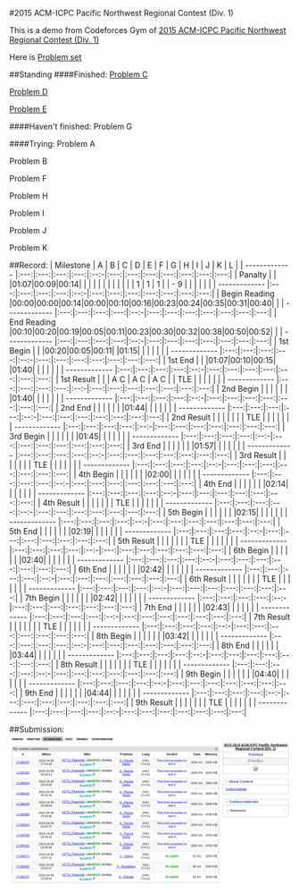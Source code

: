 #2015 ACM-ICPC Pacific Northwest Regional Contest (Div. 1)

This is a demo from Codeforces Gym of [2015 ACM-ICPC Pacific Northwest Regional Contest (Div. 1)](http://www.codeforces.com/gymRegistration/100820/virtual/true)

Here is [Problem set](Doc/20152016-acmicpc-pacific-northwest-regional-contest-div-1-en.pdf)

##Standing
####Finished:
[Problem C](code/C-Classy.cpp)

[Problem D](code/E-Excellence.cpp)

[Problem E](code/D-Triangle.cpp)

####Haven't finished:
Problem G

####Trying:
Problem A

Problem B

Problem F

Problem H

Problem I

Problem J

Problem K

##Record:
|   Milestone   |  A  |  B  |  C  |  D  |  E  |  F  |  G  |  H  |  I  |  J  |  K  |  L  |
| ------------- |:---:|:---:|:---:|:---:|:--:-|:---:|:---:|:---:|:---:|:---:|:---:|:---:|
|    Panalty    |     |     |01:07|00:09|00:14|     |     |     |     |     |     |     |
|               |     |     |  1  |  1  |  1  |     | - 9 |     |     |     |     |     |
| ------------- |:---:|:---:|:---:|:---:|:--:-|:---:|:---:|:---:|:---:|:---:|:---:|:---:|
| Begin Reading |00:00|00:00|00:14|00:00|00:10|00:16|00:23|00:24|00:35|00:31|00:40|     |
| ------------- |:---:|:---:|:---:|:---:|:--:-|:---:|:---:|:---:|:---:|:---:|:---:|:---:|
|  End Reading  |00:10|00:20|00:19|00:05|00:11|00:23|00:30|00:32|00:38|00:50|00:52|     |
| ------------- |:---:|:---:|:---:|:---:|:--:-|:---:|:---:|:---:|:---:|:---:|:---:|:---:|
|   1st Begin   |     |     |00:20|00:05|00:11|     |01:15|     |     |     |     |     |
| ------------- |:---:|:---:|:---:|:---:|:--:-|:---:|:---:|:---:|:---:|:---:|:---:|:---:|
|    1st End    |     |     |01:07|00:10|00:15|     |01:40|     |     |     |     |     |
| ------------- |:---:|:---:|:---:|:---:|:--:-|:---:|:---:|:---:|:---:|:---:|:---:|:---:|
|  1st  Result  |     |     | A C | A C | A C |     | TLE |     |     |     |     |     |
| ------------- |:---:|:---:|:---:|:---:|:--:-|:---:|:---:|:---:|:---:|:---:|:---:|:---:|
|   2nd Begin   |     |     |     |     |     |     |01:40|     |     |     |     |     |
| ------------- |:---:|:---:|:---:|:---:|:--:-|:---:|:---:|:---:|:---:|:---:|:---:|:---:|
|    2nd End    |     |     |     |     |     |     |01:44|     |     |     |     |     |
| ------------- |:---:|:---:|:---:|:---:|:--:-|:---:|:---:|:---:|:---:|:---:|:---:|:---:|
|  2nd  Result  |     |     |     |     |     |     | TLE |     |     |     |     |     |
| ------------- |:---:|:---:|:---:|:---:|:--:-|:---:|:---:|:---:|:---:|:---:|:---:|:---:|
|   3rd Begin   |     |     |     |     |     |     |01:45|     |     |     |     |     |
| ------------- |:---:|:---:|:---:|:---:|:--:-|:---:|:---:|:---:|:---:|:---:|:---:|:---:|
|    3rd End    |     |     |     |     |     |     |01:57|     |     |     |     |     |
| ------------- |:---:|:---:|:---:|:---:|:--:-|:---:|:---:|:---:|:---:|:---:|:---:|:---:|
|  3rd  Result  |     |     |     |     |     |     | TLE |     |     |     |     |     |
| ------------- |:---:|:---:|:---:|:---:|:--:-|:---:|:---:|:---:|:---:|:---:|:---:|:---:|
|   4th Begin   |     |     |     |     |     |     |02:00|     |     |     |     |     |
| ------------- |:---:|:---:|:---:|:---:|:--:-|:---:|:---:|:---:|:---:|:---:|:---:|:---:|
|    4th End    |     |     |     |     |     |     |02:14|     |     |     |     |     |
| ------------- |:---:|:---:|:---:|:---:|:--:-|:---:|:---:|:---:|:---:|:---:|:---:|:---:|
|  4th  Result  |     |     |     |     |     |     | TLE |     |     |     |     |     |
| ------------- |:---:|:---:|:---:|:---:|:--:-|:---:|:---:|:---:|:---:|:---:|:---:|:---:|
|   5th Begin   |     |     |     |     |     |     |02:15|     |     |     |     |     |
| ------------- |:---:|:---:|:---:|:---:|:--:-|:---:|:---:|:---:|:---:|:---:|:---:|:---:|
|    5th End    |     |     |     |     |     |     |02:19|     |     |     |     |     |
| ------------- |:---:|:---:|:---:|:---:|:--:-|:---:|:---:|:---:|:---:|:---:|:---:|:---:|
|  5th  Result  |     |     |     |     |     |     | TLE |     |     |     |     |     |
| ------------- |:---:|:---:|:---:|:---:|:--:-|:---:|:---:|:---:|:---:|:---:|:---:|:---:|
|   6th Begin   |     |     |     |     |     |     |02:40|     |     |     |     |     |
| ------------- |:---:|:---:|:---:|:---:|:--:-|:---:|:---:|:---:|:---:|:---:|:---:|:---:|
|    6th End    |     |     |     |     |     |     |02:42|     |     |     |     |     |
| ------------- |:---:|:---:|:---:|:---:|:--:-|:---:|:---:|:---:|:---:|:---:|:---:|:---:|
|  6th  Result  |     |     |     |     |     |     | TLE |     |     |     |     |     |
| ------------- |:---:|:---:|:---:|:---:|:--:-|:---:|:---:|:---:|:---:|:---:|:---:|:---:|
|   7th Begin   |     |     |     |     |     |     |02:42|     |     |     |     |     |
| ------------- |:---:|:---:|:---:|:---:|:--:-|:---:|:---:|:---:|:---:|:---:|:---:|:---:|
|    7th End    |     |     |     |     |     |     |02:43|     |     |     |     |     |
| ------------- |:---:|:---:|:---:|:---:|:--:-|:---:|:---:|:---:|:---:|:---:|:---:|:---:|
|  7th  Result  |     |     |     |     |     |     | TLE |     |     |     |     |     |
| ------------- |:---:|:---:|:---:|:---:|:--:-|:---:|:---:|:---:|:---:|:---:|:---:|:---:|
|   8th Begin   |     |     |     |     |     |     |03:42|     |     |     |     |     |
| ------------- |:---:|:---:|:---:|:---:|:--:-|:---:|:---:|:---:|:---:|:---:|:---:|:---:|
|    8th End    |     |     |     |     |     |     |03:44|     |     |     |     |     |
| ------------- |:---:|:---:|:---:|:---:|:--:-|:---:|:---:|:---:|:---:|:---:|:---:|:---:|
|  8th  Result  |     |     |     |     |     |     | TLE |     |     |     |     |     |
| ------------- |:---:|:---:|:---:|:---:|:--:-|:---:|:---:|:---:|:---:|:---:|:---:|:---:|
|   9th Begin   |     |     |     |     |     |     |04:40|     |     |     |     |     |
| ------------- |:---:|:---:|:---:|:---:|:--:-|:---:|:---:|:---:|:---:|:---:|:---:|:---:|
|    9th End    |     |     |     |     |     |     |04:44|     |     |     |     |     |
| ------------- |:---:|:---:|:---:|:---:|:--:-|:---:|:---:|:---:|:---:|:---:|:---:|:---:|
|  9th  Result  |     |     |     |     |     |     | TLE |     |     |     |     |     |
| ------------- |:---:|:---:|:---:|:---:|:--:-|:---:|:---:|:---:|:---:|:---:|:---:|:---:|

##Submission:
![Record](Doc/record.png)
